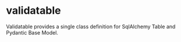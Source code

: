 # validatable
Validatable provides a single class definition for SqlAlchemy Table and Pydantic Base Model.
